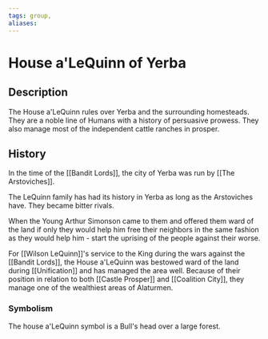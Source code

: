 ```yaml
---
tags: group, 
aliases:
---
```


# House a'LeQuinn of Yerba
## Description
The House a'LeQuinn rules over Yerba and the surrounding homesteads. They are a noble line of Humans with a history of persuasive prowess. They also manage most of the independent cattle ranches in prosper.

## History
In the time of the [[Bandit Lords]], the city of Yerba was run by [[The Arstoviches]]. 

The LeQuinn family has had its history in Yerba as long as the Arstoviches have. They became bitter rivals.

When the Young Arthur Simonson came to them and offered them ward of the land if only they would help him free their neighbors in the same fashion as they would help him - start the uprising of the people against their worse.

For [[Wilson LeQuinn]]'s service to the King during the wars against the [[Bandit Lords]], the House a'LeQuinn was bestowed ward of the land during [[Unification]] and has managed the area well. Because of their position in relation to both [[Castle Prosper]] and [[Coalition City]], they manage one of the wealthiest areas of Alaturmen. 

### Symbolism
The house a'LeQuinn symbol is a Bull's head over a large forest.
